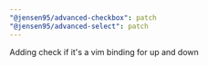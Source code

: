 ```yaml
---
"@jensen95/advanced-checkbox": patch
"@jensen95/advanced-select": patch
---
```


Adding check if it's a vim binding for up and down
